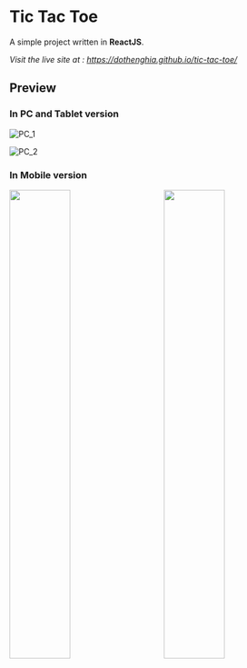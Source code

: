 # Tic Tac Toe

A simple project written in **ReactJS**.

_Visit the live site at : https://dothenghia.github.io/tic-tac-toe/_


## Preview

### In PC and Tablet version

![PC_1](https://user-images.githubusercontent.com/63101932/198880486-a32d7f4a-b990-4cf0-b71d-65cb005b5326.png)


![PC_2](https://user-images.githubusercontent.com/63101932/198880498-74bc5d80-6e48-430e-86b9-cdd745813018.png)


### In Mobile version

<p> <img align="left" width="46%" src="https://user-images.githubusercontent.com/63101932/198880446-c02ca2f5-43f3-490e-812e-abd98b3e5caa.jpg"> <img align="right" width="46%" src="https://user-images.githubusercontent.com/63101932/198880465-a6931f31-0f3a-4231-9502-21c1d4f3d55e.jpg"> </p>
